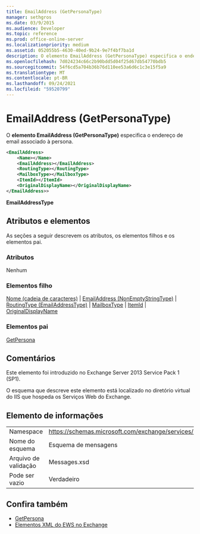 ```yaml
---
title: EmailAddress (GetPersonaType)
manager: sethgros
ms.date: 03/9/2015
ms.audience: Developer
ms.topic: reference
ms.prod: office-online-server
ms.localizationpriority: medium
ms.assetid: 052055b5-4630-40ed-9b24-9e7f4bf7ba1d
description: O elemento EmailAddress (GetPersonaType) especifica o endereço de email associado à persona.
ms.openlocfilehash: 7d024234c66c2b90bdd5d04f25d67db54770bdb5
ms.sourcegitcommit: 54f6cd5a704b36b76d110ee53a6d6c1c3e15f5a9
ms.translationtype: MT
ms.contentlocale: pt-BR
ms.lasthandoff: 09/24/2021
ms.locfileid: "59520799"
---
```

# <a name="emailaddress-getpersonatype"></a>EmailAddress (GetPersonaType)

O **elemento EmailAddress (GetPersonaType)** especifica o endereço de email associado à persona. 
  
```XML
<EmailAddress>
    <Name></Name>
    <EmailAddress></EmailAddress>
    <RoutingType></RoutingType>
    <MailboxType></MailboxType>
    <ItemId></ItemId>
    <OriginalDisplayName></OriginalDisplayName>
</EmailAddress>>
```

 **EmailAddressType**
## <a name="attributes-and-elements"></a>Atributos e elementos

As seções a seguir descrevem os atributos, os elementos filhos e os elementos pai.
  
### <a name="attributes"></a>Atributos

Nenhum
  
### <a name="child-elements"></a>Elementos filho

[Nome (cadeia de caracteres)](name-string.md)  |  [EmailAddress (NonEmptyStringType)](emailaddress-nonemptystringtype.md)  |  [RoutingType (EmailAddressType)](routingtype-emailaddresstype.md)  |  [MailboxType](mailboxtype.md)  |  [ItemId](itemid.md)  |  [OriginalDisplayName](originaldisplayname.md)
  
### <a name="parent-elements"></a>Elementos pai

[GetPersona](getpersona.md)
  
## <a name="remarks"></a>Comentários

Este elemento foi introduzido no Exchange Server 2013 Service Pack 1 (SP1).
  
O esquema que descreve este elemento está localizado no diretório virtual do IIS que hospeda os Serviços Web do Exchange.
  
## <a name="element-information"></a>Elemento de informações

|||
|:-----|:-----|
|Namespace  <br/> |https://schemas.microsoft.com/exchange/services/2006/messages  <br/> |
|Nome do esquema  <br/> |Esquema de mensagens  <br/> |
|Arquivo de validação  <br/> |Messages.xsd  <br/> |
|Pode ser vazio  <br/> |Verdadeiro  <br/> |
   
## <a name="see-also"></a>Confira também

- [GetPersona](getpersona.md)
- [Elementos XML do EWS no Exchange](ews-xml-elements-in-exchange.md)

